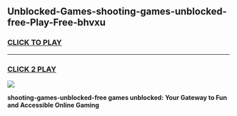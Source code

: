 
## Unblocked-Games-shooting-games-unblocked-free-Play-Free-bhvxu
<h3>
<a href="https://premium76.site?title=shooting-games-unblocked-free&ref=23A">CLICK TO PLAY</a></h3>
<hr>

<h3>
<a href="https://premium76.site?title=shooting-games-unblocked-free&ref=23A">CLICK 2 PLAY</a>
  
</h3>

<a href="https://premium76.site?title=shooting-games-unblocked-free&ref=23A"><img src="https://clearcache.store/games.png"></a>


**shooting-games-unblocked-free games unblocked: Your Gateway to Fun and Accessible Online Gaming**
